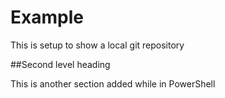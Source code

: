 # Example

This is setup to show a local git repository

##Second level heading

This is another section added while in PowerShell